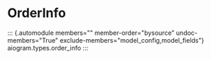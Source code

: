 # OrderInfo

::: {.automodule members="" member-order="bysource" undoc-members="True" exclude-members="model_config,model_fields"}
aiogram.types.order_info
:::
